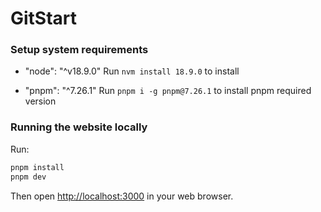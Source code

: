 # GitStart

### Setup system requirements
- "node": "^v18.9.0"
Run `nvm install 18.9.0` to install

- "pnpm": "^7.26.1"
Run `pnpm i -g pnpm@7.26.1` to install pnpm required version

### Running the website locally

Run:

```sh
pnpm install
pnpm dev
```

Then open [http://localhost:3000](http://localhost:3000) in your web browser.